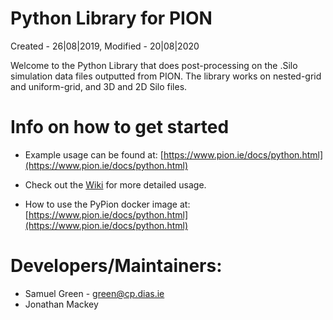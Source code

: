 # Python Library for PION
Created - 26|08|2019,
Modified - 20|08|2020

Welcome to the Python Library that does post-processing on the .Silo simulation data files outputted from PION. The library works on nested-grid and uniform-grid, and 3D and 2D Silo files.

# Info on how to get started

* Example usage can be found at: [https://www.pion.ie/docs/python.html](https://www.pion.ie/docs/python.html)

* Check out the [Wiki](https://git.dias.ie/compastro/pion_python/-/wikis/home) for more detailed usage.

* How to use the PyPion docker image at: [https://www.pion.ie/docs/python.html](https://www.pion.ie/docs/python.html)


# Developers/Maintainers:

* Samuel Green - green@cp.dias.ie
* Jonathan Mackey

